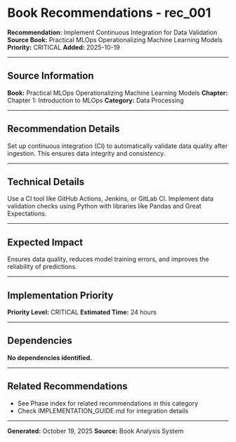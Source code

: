 # Book Recommendations - rec_001

**Recommendation:** Implement Continuous Integration for Data Validation
**Source Book:** Practical MLOps  Operationalizing Machine Learning Models
**Priority:** CRITICAL
**Added:** 2025-10-19

---

## Source Information

**Book:** Practical MLOps  Operationalizing Machine Learning Models
**Chapter:** Chapter 1: Introduction to MLOps
**Category:** Data Processing

---

## Recommendation Details

Set up continuous integration (CI) to automatically validate data quality after ingestion. This ensures data integrity and consistency.

---

## Technical Details

Use a CI tool like GitHub Actions, Jenkins, or GitLab CI. Implement data validation checks using Python with libraries like Pandas and Great Expectations.

---

## Expected Impact

Ensures data quality, reduces model training errors, and improves the reliability of predictions.

---

## Implementation Priority

**Priority Level:** CRITICAL
**Estimated Time:** 24 hours

---

## Dependencies

**No dependencies identified.**

---

## Related Recommendations

- See Phase index for related recommendations in this category
- Check IMPLEMENTATION_GUIDE.md for integration details

---

**Generated:** October 19, 2025
**Source:** Book Analysis System
